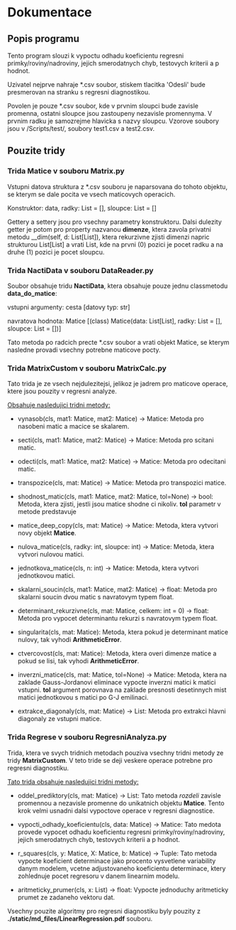 # Dokumentace

## Popis programu

Tento program slouzi k vypoctu odhadu koeficientu regresni primky/roviny/nadroviny, jejich smerodatnych chyb, testovych kriterii a p hodnot.

Uzivatel nejprve nahraje *.csv soubor, stiskem tlacitka 'Odesli' bude presmerovan na stranku s regresni diagnostikou.

Povolen je pouze *.csv soubor, kde v prvnim sloupci bude zavisle promenna, ostatni sloupce jsou zastoupeny nezavisle promennyma. V prvnim radku je samozrejme hlavicka s nazvy sloupcu. Vzorove soubory jsou v /Scripts/test/, soubory test1.csv a test2.csv.

## Pouzite tridy

### Trida Matice v souboru Matrix.py

Vstupni datova struktura z *.csv souboru je naparsovana do tohoto objektu, se kterym se dale pocita ve vsech maticovych operacich.

Konstruktor: data, radky: List = [], sloupce: List = []

Gettery a settery jsou pro vsechny parametry konstruktoru. Dalsi dulezity getter je potom pro property nazvanou **dimenze**, ktera zavola privatni metodu __dim(self, d: List[List]), ktera rekurzivne zjisti dimenzi napric strukturou List[List] a vrati List, kde na prvni (0) pozici je pocet radku a na druhe (1) pozici je pocet sloupcu.

### Trida NactiData v souboru DataReader.py

Soubor obsahuje tridu **NactiData**, ktera obsahuje pouze jednu classmetodu **data_do_matice**:

vstupni argumenty: cesta [datovy typ: str]

navratova hodnota: Matice [(class) Matice(data: List[List], radky: List = [], sloupce: List = [])]

Tato metoda po radcich precte *.csv soubor a vrati objekt Matice, se kterym nasledne provadi vsechny potrebne maticove pocty.

### Trida MatrixCustom v souboru MatrixCalc.py

Tato trida je ze vsech nejdulezitejsi, jelikoz je jadrem pro maticove operace, ktere jsou pouzity v regresni analyze. 

<ins>Obsahuje nasledujici tridni metody:</ins>

* vynasob(cls, mat1: Matice, mat2: Matice) -> Matice: Metoda pro nasobeni matic a macice se skalarem.

* secti(cls, mat1: Matice, mat2: Matice) -> Matice: Metoda pro scitani matic.

* odecti(cls, mat1: Matice, mat2: Matice) -> Matice: Metoda pro odecitani matic.

* transpozice(cls, mat: Matice) -> Matice: Metoda pro transpozici matice.

* shodnost_matic(cls, mat1: Matice, mat2: Matice, tol=None) -> bool: Metoda, ktera zjisti, jestli jsou matice shodne ci nikoliv. **tol** parametr v metode predstavuje 

* matice_deep_copy(cls, mat: Matice) -> Matice: Metoda, ktera vytvori novy objekt **Matice**.

* nulova_matice(cls, radky: int, sloupce: int) -> Matice: Metoda, ktera vytvori nulovou matici.

* jednotkova_matice(cls, n: int) -> Matice: Metoda, ktera vytvori jednotkovou matici.

* skalarni_soucin(cls, mat1: Matice, mat2: Matice) -> float: Metoda pro skalarni soucin dvou matic s navratovym typem float.

* determinant_rekurzivne(cls, mat: Matice, celkem: int = 0) -> float: Metoda pro vypocet determinantu rekurzi s navratovym typem float.

* singularita(cls, mat: Matice): Metoda, ktera pokud je determinant matice nulovy, tak vyhodi **ArithmeticError**.

* ctvercovost(cls, mat: Matice): Metoda, ktera overi dimenze matice a pokud se lisi, tak vyhodi **ArithmeticError**.

* inverzni_matice(cls, mat: Matice, tol=None) -> Matice: Metoda, ktera na zaklade Gauss-Jordanovi eliminace vypocte inverzni matici k matici vstupni. **tol** argument porovnava na zaklade presnosti desetinnych mist matici jednotkovou s matici po G-J emilinaci.

* extrakce_diagonaly(cls, mat: Matice) -> List: Metoda pro extrakci hlavni diagonaly ze vstupni matice.


### Trida Regrese v souboru RegresniAnalyza.py

Trida, ktera ve svych tridnich metodach pouziva vsechny tridni metody ze tridy **MatrixCustom**. V teto tride se deji veskere operace potrebne pro regresni diagnostiku.

<ins>Tato trida obsahuje nasledujici tridni metody:</ins>

* oddel_prediktory(cls, mat: Matice) -> List: Tato metoda *rozdeli* zavisle promennou a nezavisle promenne do unikatnich objektu **Matice**. Tento krok velmi usnadni dalsi vypoctove operace v regresni diagnostice.

* vypocti_odhady_koeficientu(cls, data: Matice) -> Matice: Tato medota provede vypocet odhadu koeficientu regresni primky/roviny/nadroviny, jejich smerodatnych chyb, testovych kriterii a p hodnot.

* r_squares(cls, y: Matice, X: Matice, b: Matice) -> Tuple: Tato metoda vypocte koeficient determinace jako procento vysvetlene variability danym modelem, vcetne adjustovaneho koeficientu determinace, ktery zohlednuje pocet regresoru v danem linearnim modelu.

* aritmeticky_prumer(cls, x: List) -> float: Vypocte jednoduchy aritmeticky prumet ze zadaneho vektoru dat.

Vsechny pouzite algoritmy pro regresni diagnostiku byly pouzity z **./static/md_files/LinearRegression.pdf** souboru.

<!-- Vsechny pouzite algoritmy pro regresni diagnostiku byly pouzity z [tohoto zdroje](./LinearRegression.pdf). -->
